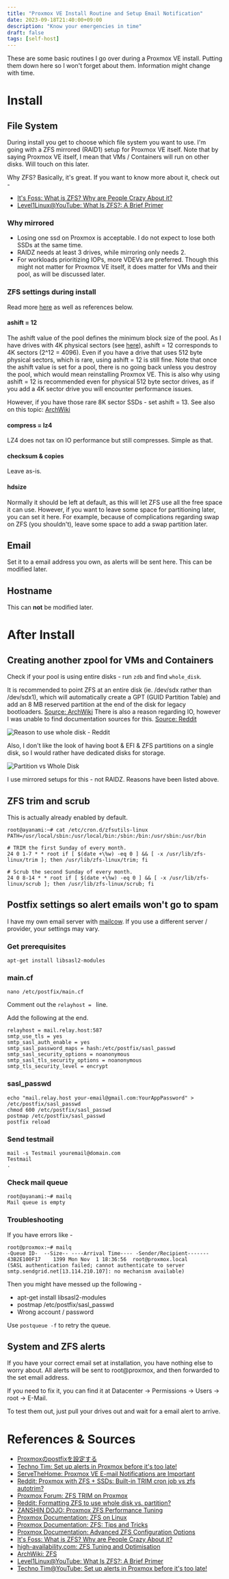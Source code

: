 ```yaml
---
title: "Proxmox VE Install Routine and Setup Email Notification"
date: 2023-09-18T21:40:00+09:00
description: "Know your emergencies in time"
draft: false
tags: [self-host]
---
```


These are some basic routines I go over during a Proxmox VE install. Putting them down here so I won't forget about them. Information might change with time.

# Install

## File System

During install you get to choose which file system you want to use. I'm going with a ZFS mirrored (RAID1) setup for Proxmox VE itself. Note that by saying Proxmox VE itself, I mean that VMs / Containers will run on other disks. Will touch on this later.

Why ZFS? Basically, it's great. If you want to know more about it, check out -

- [It's Foss: What is ZFS? Why are People Crazy About it?](https://itsfoss.com/what-is-zfs/)
- [Level1Linux@YouTube: What Is ZFS?: A Brief Primer](https://youtu.be/lsFDp-W1Ks0)

### Why mirrored

- Losing one ssd on Proxmox is acceptable. I do not expect to lose both SSDs at the same time.
- RAIDZ needs at least 3 drives, while mirroring only needs 2.
- For workloads prioritizing IOPs, more VDEVs are preferred. Though this might not matter for Proxmox VE itself, it does matter for VMs and their pool, as will be discussed later.

### ZFS settings during install

Read more [here](https://pve.proxmox.com/pve-docs/chapter-pve-installation.html#advanced_zfs_options) as well as references below.

#### ashift = 12

The ashift value of the pool defines the minimum block size of the pool. As I have drives with 4K physical sectors (see [here](/posts/using-520-byte-sector-disks/)), ashift = 12 corresponds to 4K sectors (2^12 = 4096). Even if you have a drive that uses 512 byte physical sectors, which is rare, using ashift = 12 is still fine. Note that once the ashift value is set for a pool, there is no going back unless you destroy the pool, which would mean reinstalling Proxmox VE. This is also why using ashift = 12 is recommended even for physical 512 byte sector drives, as if you add a 4K sector drive you will encounter performance issues. 

However, if you have those rare 8K sector SSDs - set ashift = 13. See also on this topic: [ArchWiki](https://wiki.archlinux.org/title/ZFS#Advanced_Format_disks)

#### compress = lz4

LZ4 does not tax on IO performance but still compresses. Simple as that.

#### checksum & copies

Leave as-is.

#### hdsize

Normally it should be left at default, as this will let ZFS use all the free space it can use. However, if you want to leave some space for partitioning later, you can set it here. For example, because of complications regarding swap on ZFS (you shouldn't), leave some space to add a swap partition later.

## Email

Set it to a email address you own, as alerts will be sent here. This can be modified later.

## Hostname

This can **not** be modified later.

# After Install

## Creating another zpool for VMs and Containers

Check if your pool is using entire disks - run `zdb` and find `whole_disk`.

It is recommended to point ZFS at an entire disk (ie. /dev/sdx rather than /dev/sdx1), which will automatically create a GPT (GUID Partition Table) and add an 8 MB reserved partition at the end of the disk for legacy bootloaders. [Source: ArchWiki](https://wiki.archlinux.org/title/ZFS#Storage_pools) There is also a reason regarding IO, however I was unable to find documentation sources for this. [Source: Reddit](https://www.reddit.com/r/zfs/comments/enxxyx/formatting_zfs_to_use_whole_disk_vs_partition/)

![Reason to use whole disk - Reddit](/images/posts/proxmox-ve-install-routine-and-setup-email-notification/zfs_whole_disk_reason_reddit.webp)

Also, I don't like the look of having boot & EFI & ZFS partitions on a single disk, so I would rather have dedicated disks for storage.

![Partition vs Whole Disk](/images/posts/proxmox-ve-install-routine-and-setup-email-notification/zfs_partition_vs_whole_disk.webp)

I use mirrored setups for this - not RAIDZ. Reasons have been listed above.

## ZFS trim and scrub

This is actually already enabled by default.

```
root@ayanami:~# cat /etc/cron.d/zfsutils-linux 
PATH=/usr/local/sbin:/usr/local/bin:/sbin:/bin:/usr/sbin:/usr/bin

# TRIM the first Sunday of every month.
24 0 1-7 * * root if [ $(date +\%w) -eq 0 ] && [ -x /usr/lib/zfs-linux/trim ]; then /usr/lib/zfs-linux/trim; fi

# Scrub the second Sunday of every month.
24 0 8-14 * * root if [ $(date +\%w) -eq 0 ] && [ -x /usr/lib/zfs-linux/scrub ]; then /usr/lib/zfs-linux/scrub; fi
```

## Postfix settings so alert emails won't go to spam

I have my own email server with [mailcow](https://mailcow.email/). If you use a different server / provider, your settings may vary.

### Get prerequisites

```
apt-get install libsasl2-modules
```

### main.cf

```
nano /etc/postfix/main.cf
```

Comment out the `relayhost = ` line.

Add the following at the end.

```
relayhost = mail.relay.host:587
smtp_use_tls = yes
smtp_sasl_auth_enable = yes
smtp_sasl_password_maps = hash:/etc/postfix/sasl_passwd
smtp_sasl_security_options = noanonymous
smtp_sasl_tls_security_options = noanonymous
smtp_tls_security_level = encrypt
```

### sasl_passwd

```
echo "mail.relay.host your-email@gmail.com:YourAppPassword" > /etc/postfix/sasl_passwd
chmod 600 /etc/postfix/sasl_passwd
postmap /etc/postfix/sasl_passwd
postfix reload
```

### Send testmail

```
mail -s Testmail youremail@domain.com
Testmail
.
```

### Check mail queue

```
root@ayanami:~# mailq
Mail queue is empty
```

### Troubleshooting

If you have errors like -

```
root@proxmox:~# mailq
-Queue ID-  --Size-- ----Arrival Time---- -Sender/Recipient-------
43B2E100F17    1399 Mon Nov  1 18:36:56  root@proxmox.local
(SASL authentication failed; cannot authenticate to server smtp.sendgrid.net[13.114.210.107]: no mechanism available)
```

Then you might have messed up the following -

- apt-get install libsasl2-modules
- postmap /etc/postfix/sasl_passwd
- Wrong account / password

Use `postqueue -f` to retry the queue.

## System and ZFS alerts

If you have your correct email set at installation, you have nothing else to worry about. All alerts will be sent to root@proxmox, and then forwarded to the set email address.

If you need to fix it, you can find it at Datacenter -> Permissions -> Users -> root -> E-Mail.

To test them out, just pull your drives out and wait for a email alert to arrive.

# References & Sources

- [Proxmoxのpostfixを設定する](https://zenn.dev/yakumo/articles/2919b755c6ce7a)
- [Techno Tim: Set up alerts in Proxmox before it's too late!](https://technotim.live/posts/proxmox-alerts/)
- [ServeTheHome: Proxmox VE E-mail Notifications are Important](https://www.servethehome.com/proxmox-ve-e-mail-notifications-are-important/)
- [Reddit: Proxmox with ZFS + SSDs: Built-in TRIM cron job vs zfs autotrim?](https://www.reddit.com/r/Proxmox/comments/wuhvfx/proxmox_with_zfs_ssds_builtin_trim_cron_job_vs/)
- [Proxmox Forum: ZFS TRIM on Proxmox](https://forum.proxmox.com/threads/zfs-trim-on-proxmox.87962/)
- [Reddit: Formatting ZFS to use whole disk vs. partition?](https://www.reddit.com/r/zfs/comments/enxxyx/formatting_zfs_to_use_whole_disk_vs_partition/)
- [ZANSHIN DOJO: Proxmox ZFS Performance Tuning](https://blog.zanshindojo.org/proxmox-zfs-performance/amp/)
- [Proxmox Documentation: ZFS on Linux](https://pve.proxmox.com/wiki/ZFS_on_Linux)
- [Proxmox Documentation: ZFS: Tips and Tricks](https://pve.proxmox.com/wiki/ZFS:_Tips_and_Tricks)
- [Proxmox Documentation: Advanced ZFS Configuration Options](https://pve.proxmox.com/pve-docs/chapter-pve-installation.html#advanced_zfs_options)
- [It's Foss: What is ZFS? Why are People Crazy About it?](https://itsfoss.com/what-is-zfs/)
- [high-availability.com: ZFS Tuning and Optimisation](https://www.high-availability.com/docs/ZFS-Tuning-Guide/)
- [ArchWiki: ZFS](https://wiki.archlinux.org/title/ZFS)
- [Level1Linux@YouTube: What Is ZFS?: A Brief Primer](https://youtu.be/lsFDp-W1Ks0)
- [Techno Tim@YouTube: Set up alerts in Proxmox before it's too late!](https://youtu.be/85ME8i4Ry6A)